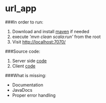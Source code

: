 # url_app

###In order to run:
1. Download and install  [maven](http://www.mkyong.com/maven/install-maven-on-mac-osx/) if needed
2. execute *'mvn clean scala:run'* from the root
3. Visit [http://localhost:7070/](http://localhost:7070/)

###Source code:
1. Server side [code](https://github.com/vzhabiuk/url_app/tree/master/src/main/scala/com/vzhabiuk/url)
2. Client [code](https://github.com/vzhabiuk/url_app/blob/master/src/main/resources/public/index.html)


###What is missing:
* Documentation
* JavaDocs
* Proper error handling


